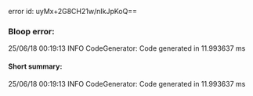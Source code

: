 error id: uyMx+2G8CH21w/nIkJpKoQ==
### Bloop error:

25/06/18 00:19:13 INFO CodeGenerator: Code generated in 11.993637 ms
#### Short summary: 

25/06/18 00:19:13 INFO CodeGenerator: Code generated in 11.993637 ms